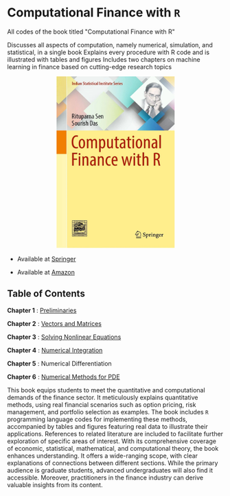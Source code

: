 # Computational Finance with `R`
All codes of the book titled "Computational Finance with R"

Discusses all aspects of computation, namely numerical, simulation, and statistical, in a single book
Explains every procedure with R code and is illustrated with tables and figures
Includes two chapters on machine learning in finance based on cutting-edge research topics


<p align = "center">
<img src="./book_front.jpeg" alt="drawing" width="275" height="400"/>
</p>

+ Available at [Springer](https://link.springer.com/book/10.1007/978-981-19-2008-0)

+ Available at [Amazon](https://www.amazon.in/Computational-Finance-Indian-Statistical-Institute/dp/9811920079/ref=sr_1_1?crid=XB6CS1Y1KZSN&dib=eyJ2IjoiMSJ9.7Yk_gU1_xW0jHnqTvFO1s9NlBiEzJh9rcZTNMBrBqYrHjxqfWPWf1R4tKm0f-hKBHWebIrq3nouN52ey-dbg4o9hZHkToRFws9VrnrizzVefkNZtiOd4klyLuiMthkk-2Wp7sBLEMhLgelo7nKl9w09LZ6ZjzvKnZbwdT8gf2xYHFOor7ibFaD68EHGuOs13pI-p0_3hlqYDjJI8kSYwBvrgNLIJWj2jM52yaNHEA_Q.MTGH5M1y2MSsYN45D5h1JMJyihqYEIzPBUOUrcfRhSg&dib_tag=se&keywords=computational+finance+with+r&qid=1711028598&sprefix=Computational+Finance%2Caps%2C247&sr=8-1)

## Table of Contents

**Chapter 1** : [Preliminaries](https://github.com/sourish-cmi/Computational-Finance-with-R/blob/main/Chapter_01.md)

**Chapter 2** : [Vectors and Matrices](https://github.com/sourish-cmi/Computational-Finance-with-R/blob/main/Chapter_02.md)

**Chapter 3** : [Solving Nonlinear Equations](https://github.com/sourish-cmi/Computational-Finance-with-R/blob/main/Chapter_03.md)

**Chapter 4** : [Numerical Integration](https://github.com/sourish-cmi/Computational-Finance-with-R/blob/main/Chapter_04.md)

**Chapter 5** : Numerical Differentiation

**Chapter 6** : [Numerical Methods for PDE](https://github.com/sourish-cmi/Computational-Finance-with-R/blob/main/Chapter_06.md)


This book equips students to meet the quantitative and computational demands of the finance sector. It meticulously explains quantitative methods, using real financial scenarios such as option pricing, risk management, and portfolio selection as examples. The book includes `R` programming language codes for implementing these methods, accompanied by tables and figures featuring real data to illustrate their applications. References to related literature are included to facilitate further exploration of specific areas of interest. With its comprehensive coverage of economic, statistical, mathematical, and computational theory, the book enhances understanding. It offers a wide-ranging scope, with clear explanations of connections between different sections. While the primary audience is graduate students, advanced undergraduates will also find it accessible. Moreover, practitioners in the finance industry can derive valuable insights from its content.
